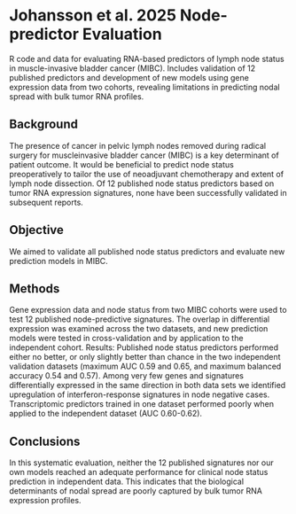 # Johansson et al. 2025 Node-predictor Evaluation
R code and data for evaluating RNA-based predictors of lymph node status in muscle-invasive bladder cancer (MIBC). Includes validation of 12 published predictors and development of new models using gene expression data from two cohorts, revealing limitations in predicting nodal spread with bulk tumor RNA profiles.

## Background
The presence of cancer in pelvic lymph nodes removed during radical surgery for muscleinvasive
bladder cancer (MIBC) is a key determinant of patient outcome. It would be beneficial to
predict node status preoperatively to tailor the use of neoadjuvant chemotherapy and extent of lymph
node dissection. Of 12 published node status predictors based on tumor RNA expression signatures,
none have been successfully validated in subsequent reports.

## Objective 
We aimed to validate all published node status predictors and evaluate new prediction
models in MIBC.

## Methods
Gene expression data and node status from two MIBC cohorts were used to test 12 published
node-predictive signatures. The overlap in differential expression was examined across the two datasets,
and new prediction models were tested in cross-validation and by application to the independent cohort.
Results: Published node status predictors performed either no better, or only slightly better than chance
in the two independent validation datasets (maximum AUC 0.59 and 0.65, and maximum balanced
accuracy 0.54 and 0.57). Among very few genes and signatures differentially expressed in the same
direction in both data sets we identified upregulation of interferon-response signatures in node negative
cases. Transcriptomic predictors trained in one dataset performed poorly when applied to the
independent dataset (AUC 0.60-0.62).

## Conclusions
In this systematic evaluation, neither the 12 published signatures nor our own models
reached an adequate performance for clinical node status prediction in independent data. This indicates
that the biological determinants of nodal spread are poorly captured by bulk tumor RNA expression
profiles.